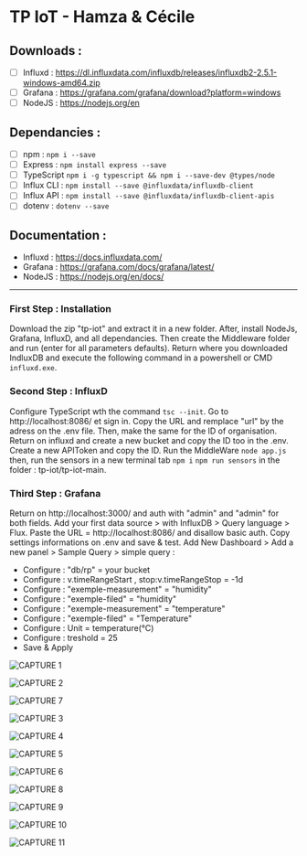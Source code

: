 # TP IoT - Hamza & Cécile

## Downloads : 
- [ ] Influxd : https://dl.influxdata.com/influxdb/releases/influxdb2-2.5.1-windows-amd64.zip
- [ ] Grafana : https://grafana.com/grafana/download?platform=windows
- [ ] NodeJS : https://nodejs.org/en

## Dependancies : 
- [ ] npm : ``` npm i --save ```
- [ ] Express : ``` npm install express --save ```
- [ ] TypeScript ``` npm i -g typescript && npm i --save-dev @types/node ```
- [ ] Influx CLI : ``` npm install --save @influxdata/influxdb-client ```
- [ ] Influx API : ``` npm install --save @influxdata/influxdb-client-apis ```
- [ ] dotenv : ``` dotenv --save ```

## Documentation : 
- Influxd : https://docs.influxdata.com/
- Grafana : https://grafana.com/docs/grafana/latest/
- NodeJS : https://nodejs.org/en/docs/

***

### First Step : Installation
Download the zip "tp-iot" and extract it in a new folder. After, install NodeJs, Grafana, InfluxD, and all dependancies. Then create the Middleware folder and run (enter for all parameters defaults). Return where you downloaded IndluxDB and execute the following command in a powershell or CMD ``` influxd.exe ```.

### Second Step : InfluxD
Configure TypeScript wth the command ``` tsc --init ```. Go to http://localhost:8086/ et sign in. Copy the URL and remplace "url" by the adress on the .env file. Then, make the same for the ID of organisation. Return on influxd and create a new bucket and copy the ID too in the .env. Create a new APIToken and copy the ID. Run the MiddleWare ``` node app.js ``` then, run the sensors in a new terminal tab ``` npm i ``` ``` npm run sensors ``` in the folder : tp-iot/tp-iot-main. 

### Third Step : Grafana
Return on http://localhost:3000/ and auth with "admin" and "admin" for both fields. Add your first data source > with InfluxDB > Query language > Flux. Paste the URL = http://localhost:8086/ and disallow basic auth. Copy settings informations on .env and save & test.
Add New Dashboard > Add a new panel > Sample Query > simple query :
- Configure : "db/rp" = your bucket
- Configure : v.timeRangeStart , stop:v.timeRangeStop = -1d 
- Configure : "exemple-measurement" = "humidity"
- Configure :  "exemple-filed" = "humidity"
- Configure : "exemple-measurement" = "temperature"
- Configure : "exemple-filed" = "Temperature"
- Configure : Unit = temperature(°C)
- Configure : treshold = 25
- Save & Apply



![CAPTURE 1](https://user-images.githubusercontent.com/56160891/210946386-6436b0e9-434f-40d3-a199-5386bd645d77.png)

![CAPTURE 2](https://user-images.githubusercontent.com/56160891/210944722-0aa8c922-97bf-4835-b888-3a12ad71fde1.png)

![CAPTURE 7](https://user-images.githubusercontent.com/56160891/210945656-9e9e9321-2979-4e61-b360-40a24adbb5bb.png)

![CAPTURE 3](https://user-images.githubusercontent.com/56160891/210944952-b876a8c8-9c42-4de2-880a-b1266d9cfe79.png)

![CAPTURE 4](https://user-images.githubusercontent.com/56160891/210947129-1d0a2b48-00ad-4ef8-b566-80debb3bf46b.png)

![CAPTURE 5](https://user-images.githubusercontent.com/56160891/210946446-034429e7-14aa-4f9e-8e62-a135a2dee0dd.png)

![CAPTURE 6](https://user-images.githubusercontent.com/56160891/210946475-ec16fda3-2d11-4a5d-b4ca-644e4704fa55.png)



![CAPTURE 8](https://user-images.githubusercontent.com/56160891/210945493-a45882ed-b32e-4ec7-908d-983266dd1ed8.png)

![CAPTURE 9](https://user-images.githubusercontent.com/56160891/210947327-d2cdc02b-34a7-4a22-85e8-cecf7e6b3669.png)

![CAPTURE 10](https://user-images.githubusercontent.com/56160891/210947061-eb58512c-3653-4417-ba28-e0842382a20d.png)

![CAPTURE 11](https://user-images.githubusercontent.com/56160891/210943221-d396f026-0c02-4da6-9afe-e6758ee5b3c6.jpg)
